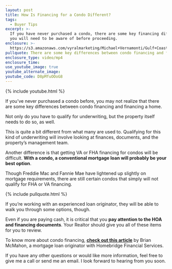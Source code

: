 ```yaml
---
layout: post
title: How Is Financing for a Condo Different?
tags:
  - Buyer Tips
excerpt: >-
  If you have never purchased a condo, there are some key financing differences
  you will need to be aware of before proceeding.
enclosure: >-
  https://s3.amazonaws.com/vyralmarketing/Michael+Vernamonti/Gulf+Coast+Real+Estate+Condo+Financing.mp4
pullquote: There are some key differences between condo financing and financing a home.
enclosure_type: video/mp4
enclosure_time:
use_youtube_image: true
youtube_alternate_image:
youtube_code: D8pMfuOOoG8
---
```



{% include youtube.html %}

If you’ve never purchased a condo before, you may not realize that there are some key differences between condo financing and financing a home.&nbsp;

Not only do you have to qualify for underwriting, but the property itself needs to do so, as well.

This is quite a bit different from what many are used to. Qualifying for this kind of underwriting will involve looking at finances, documents, and the property’s management team.&nbsp;

Another difference is that getting VA or FHA financing for condos will be difficult. **With a condo, a conventional mortgage loan will probably be your best option**.

Though Freddie Mac and Fannie Mae have lightened up slightly on mortgage requirements, there are still certain condos that simply will not qualify for FHA or VA financing.

{% include pullquote.html %}

If you’re working with an experienced loan originator, they will be able to walk you through some options, though.&nbsp;

Even if you are paying cash, it is critical that you **pay attention to the HOA and financing documents**. Your Realtor should give you all of these items for you to review.

To know more about condo financing, [**check out this article**](https://www.homebridge.com/2017/07/11/what-you-want-to-know-about-florida-condo-financing/) by Brian McMahon, a mortgage loan originator with Homebridge Financial Services.&nbsp;

If you have any other questions or would like more information, feel free to give me a call or send me an email. I look forward to hearing from you soon.